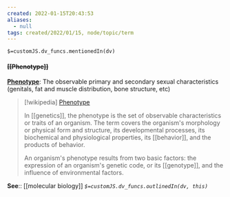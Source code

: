 ```yaml
---
created: 2022-01-15T20:43:53 
aliases:
  - null
tags: created/2022/01/15, node/topic/term
---
```

`$=customJS.dv_funcs.mentionedIn(dv)`

#### <s class="topic-title">[[Phenotype]]</s>

**[Phenotype](https://en.wikipedia.org/wiki/Phenotype)**: The observable primary and secondary sexual characteristics (genitals, fat and muscle distribution, bone structure, etc)

> [!wikipedia] [Phenotype](https://en.wikipedia.org/wiki/Phenotype)
> 
> In [[genetics]], the phenotype is the set of observable characteristics or traits of an organism. The term covers the organism's  morphology or physical form and structure, its  developmental processes, its biochemical and physiological properties, its [[behavior]], and the products of behavior. 
> 
> An organism's phenotype results from two basic factors: the  expression of an organism's genetic code, or its [[genotype]], and the influence of environmental factors. 

**See**:: [[molecular biology]]
*`$=customJS.dv_funcs.outlinedIn(dv, this)`*